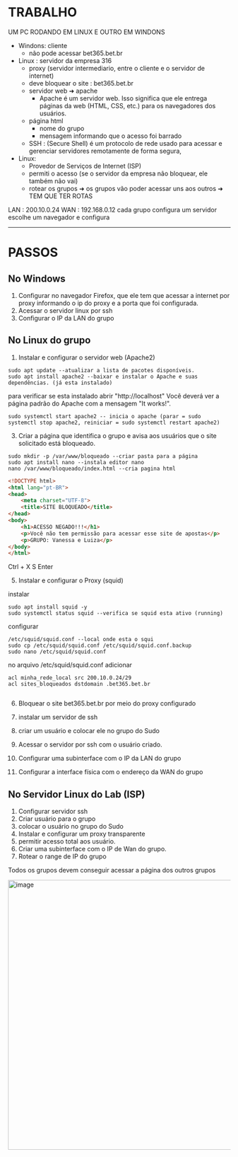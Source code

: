 # TRABALHO
UM PC RODANDO EM LINUX E OUTRO EM WINDONS 
- Windons: cliente
    - não pode acessar bet365.bet.br 
- Linux : servidor da empresa 316
    - proxy (servidor intermediario, entre o cliente e o servidor de internet)
    - deve bloquear o site : bet365.bet.br 
    - servidor web ➜ apache
        - Apache é um servidor web. Isso significa que ele entrega páginas da web (HTML, CSS, etc.) para os navegadores dos usuários.
    - página html
        - nome do grupo
        - mensagem informando que o acesso foi barrado
    - SSH : (Secure Shell) é um protocolo de rede usado para acessar e gerenciar servidores remotamente de forma segura,
- Linux:
  -  Provedor de Serviços de Internet (ISP)
  -  permiti o acesso (se o servidor da empresa não bloquear, ele também não vai)
  -  rotear os grupos ➜ os grupos vão poder acessar uns aos outros ➜ TEM QUE TER ROTAS
 
LAN : 200.10.0.24
WAN : 192.168.0.12
cada grupo configura um servidor
escolhe um navegador e configura 

---
# PASSOS
## No Windows
1) Configurar no navegador Firefox, que ele tem que acessar a internet por proxy informando o ip do proxy e a porta que foi configurada.
2) Acessar o servidor linux por ssh
3) Configurar o IP da LAN do grupo



## No Linux do grupo

1) Instalar e configurar o servidor web (Apache2)

```
sudo apt update --atualizar a lista de pacotes disponíveis.
sudo apt install apache2 --baixar e instalar o Apache e suas dependências. (já esta instalado)
```
para verificar se  esta instalado abrir "http://localhost" Você deverá ver a página padrão do Apache com a mensagem "It works!".
```
sudo systemctl start apache2 -- inicia o apache (parar = sudo systemctl stop apache2, reiniciar = sudo systemctl restart apache2)
```

3) Criar a página que identifica o grupo e avisa aos usuários que o site solicitado está bloqueado.
```
sudo mkdir -p /var/www/bloqueado --criar pasta para a página
sudo apt install nano --instala editor nano
nano /var/www/bloqueado/index.html --cria pagina html
```
```html
<!DOCTYPE html>
<html lang="pt-BR">
<head>
    <meta charset="UTF-8">
    <title>SITE BLOQUEADO</title>
</head>
<body>
    <h1>ACESSO NEGADO!!!</h1>
    <p>Você não tem permissão para acessar esse site de apostas</p>
    <p>GRUPO: Vanessa e Luiza</p>
</body>
</html>
```
Ctrl + X
S
Enter

5) Instalar e configurar o Proxy (squid)

instalar
```
sudo apt install squid -y
sudo systemctl status squid --verifica se squid esta ativo (running)
```
configurar
```
/etc/squid/squid.conf --local onde esta o squi
sudo cp /etc/squid/squid.conf /etc/squid/squid.conf.backup
sudo nano /etc/squid/squid.conf
```
no arquivo /etc/squid/squid.conf adicionar
```
acl minha_rede_local src 200.10.0.24/29
acl sites_bloqueados dstdomain .bet365.bet.br


```


6) Bloquear o site bet365.bet.br por meio do proxy configurado

   
8) instalar um servidor de ssh
9) criar um usuário e colocar ele no grupo do Sudo
10) Acessar o servidor por ssh com o usuário criado.
11) Configurar uma subinterface com o IP da LAN do grupo
12) Configurar a interface física com o endereço da WAN do grupo

## No Servidor Linux do Lab (ISP)

1) Configurar servidor ssh
2) Criar usuário para o grupo
3) colocar o usuário no grupo do Sudo
4) Instalar e configurar um proxy transparente
5) permitir acesso total aos usuário.
6) Criar uma subinterface com o IP de Wan do grupo.
7) Rotear o range de IP do grupo

Todos os grupos devem conseguir acessar a página dos outros grupos


<img width="1105" height="610" alt="image" src="https://github.com/user-attachments/assets/eea891cd-79a8-4a42-8d98-1e4664bccb71" />
